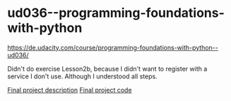 # ud036--programming-foundations-with-python
https://de.udacity.com/course/programming-foundations-with-python--ud036/

Didn't do exercise Lesson2b, because I didn't want to register with a service I don't use. Although I understood all steps.

[Final project description](https://docs.google.com/document/d/1-TKicJNzRO4ftAKZHbXCBbGSfRI6RszAu-OOtJW7CLg/pub)
[Final project code](https://github.com/sanajaved7/Programming-Foundations-with-Python)

